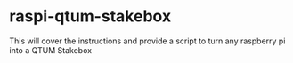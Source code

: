 # raspi-qtum-stakebox
This will cover the instructions and provide a script to turn any raspberry pi into a QTUM Stakebox
